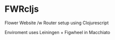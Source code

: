 # FWRcljs
Flower Website /w Router setup using Clojurescript 

Enviroment uses Leiningen + Figwheel in Macchiato 

